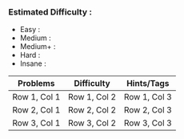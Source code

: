 
### Estimated Difficulty :

- Easy :
- Medium :
- Medium+ :
- Hard :
- Insane :

| Problems | Difficulty | Hints/Tags |
|------------------|------------------|------------------|
| Row 1, Col 1     | Row 1, Col 2     | Row 1, Col 3     |
| Row 2, Col 1     | Row 2, Col 2     | Row 2, Col 3     |
| Row 3, Col 1     | Row 3, Col 2     | Row 3, Col 3     |
